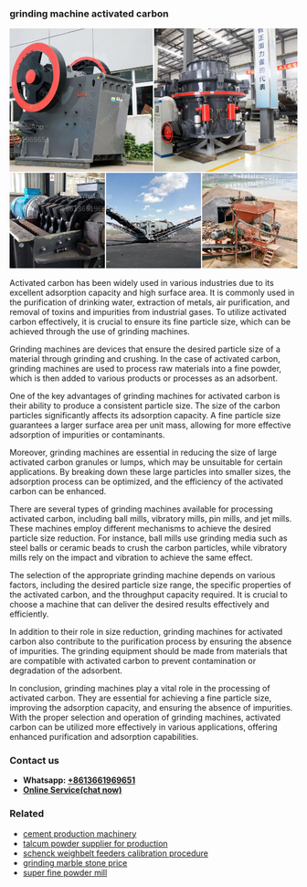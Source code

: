 <h3>grinding machine activated carbon</h3><img src='1702260352.jpg' alt=''><p>Activated carbon has been widely used in various industries due to its excellent adsorption capacity and high surface area. It is commonly used in the purification of drinking water, extraction of metals, air purification, and removal of toxins and impurities from industrial gases. To utilize activated carbon effectively, it is crucial to ensure its fine particle size, which can be achieved through the use of grinding machines.</p><p>Grinding machines are devices that ensure the desired particle size of a material through grinding and crushing. In the case of activated carbon, grinding machines are used to process raw materials into a fine powder, which is then added to various products or processes as an adsorbent.</p><p>One of the key advantages of grinding machines for activated carbon is their ability to produce a consistent particle size. The size of the carbon particles significantly affects its adsorption capacity. A fine particle size guarantees a larger surface area per unit mass, allowing for more effective adsorption of impurities or contaminants.</p><p>Moreover, grinding machines are essential in reducing the size of large activated carbon granules or lumps, which may be unsuitable for certain applications. By breaking down these large particles into smaller sizes, the adsorption process can be optimized, and the efficiency of the activated carbon can be enhanced.</p><p>There are several types of grinding machines available for processing activated carbon, including ball mills, vibratory mills, pin mills, and jet mills. These machines employ different mechanisms to achieve the desired particle size reduction. For instance, ball mills use grinding media such as steel balls or ceramic beads to crush the carbon particles, while vibratory mills rely on the impact and vibration to achieve the same effect.</p><p>The selection of the appropriate grinding machine depends on various factors, including the desired particle size range, the specific properties of the activated carbon, and the throughput capacity required. It is crucial to choose a machine that can deliver the desired results effectively and efficiently.</p><p>In addition to their role in size reduction, grinding machines for activated carbon also contribute to the purification process by ensuring the absence of impurities. The grinding equipment should be made from materials that are compatible with activated carbon to prevent contamination or degradation of the adsorbent.</p><p>In conclusion, grinding machines play a vital role in the processing of activated carbon. They are essential for achieving a fine particle size, improving the adsorption capacity, and ensuring the absence of impurities. With the proper selection and operation of grinding machines, activated carbon can be utilized more effectively in various applications, offering enhanced purification and adsorption capabilities.</p><h3>Contact us</h3><ul><li><strong>Whatsapp:&nbsp;<a href="https://wa.me/8613661969651">+8613661969651</a></strong></li><li><a href="https://swt.shibang-china.com/?git&amp;zhl&amp;grinding machine activated carbon"><strong>Online Service(chat now)</strong></a></li></ul><h3>Related</h3><ul><li><a href='cement production machinery.md'>cement production machinery</a></li><li><a href='talcum powder supplier for production.md'>talcum powder supplier for production</a></li><li><a href='schenck weighbelt feeders calibration procedure.md'>schenck weighbelt feeders calibration procedure</a></li><li><a href='grinding marble stone price.md'>grinding marble stone price</a></li><li><a href='super fine powder mill.md'>super fine powder mill</a></li></ul>